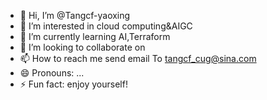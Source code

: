- 👋 Hi, I’m @Tangcf-yaoxing
- 👀 I’m interested in cloud computing&AIGC
- 🌱 I’m currently learning AI,Terraform
- 💞️ I’m looking to collaborate on 
- 📫 How to reach me send email To tangcf_cug@sina.com
- 😄 Pronouns: ...
- ⚡ Fun fact: enjoy yourself!

<!---
Tangcf-yaoxing/Tangcf-yaoxing is a ✨ special ✨ repository because its `README.md` (this file) appears on your GitHub profile.
You can click the Preview link to take a look at your changes.
--->
